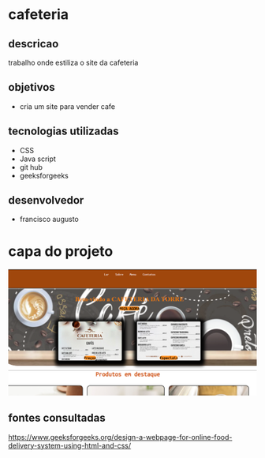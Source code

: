 # cafeteria

## descricao 
trabalho onde estiliza o site da cafeteria

## objetivos
 * cria um site para vender cafe

## tecnologias utilizadas 
* CSS
* Java script
* git hub
* geeksforgeeks

## desenvolvedor

* francisco augusto

# capa do projeto

<img src="imgs/capaprojeto.png"> 

## fontes consultadas

https://www.geeksforgeeks.org/design-a-webpage-for-online-food-delivery-system-using-html-and-css/
